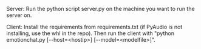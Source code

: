 Server:
Run the python script server.py on the machine you want to run the server on.

Client: 
Install the requirements from requirements.txt (if PyAudio is not installing, use the whl in the repo). Then run the client with "python emotionchat.py [--host=\<hostip>] [--model=\<modelfile>]".
